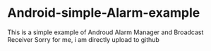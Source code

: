 # Android-simple-Alarm-example
This is a simple example of Androud Alarm Manager and Broadcast Receiver
Sorry for me,  i am directly upload to github

